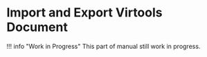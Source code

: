 # Import and Export Virtools Document

!!! info "Work in Progress"
    This part of manual still work in progress.
